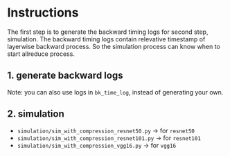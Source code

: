 # Instructions
The first step is to generate the backward timing logs for second step, simulation. The backward timing logs contain relevative timestamp of layerwise backward process. So the simulation process can know when to start allreduce process.


## 1. generate backward logs
Note: you can also use logs in `bk_time_log`, instead of generating your own.

## 2. simulation 
* `simulation/sim_with_compression_resnet50.py` -> for `resnet50`
* `simulation/sim_with_compression_resnet101.py` -> for `resnet101`
* `simulation/sim_with_compression_vgg16.py` -> for `vgg16`

